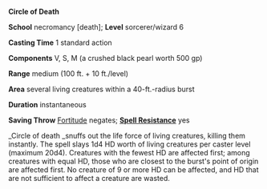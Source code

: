  **Circle of Death**

**School** necromancy [death]; **Level** sorcerer/wizard 6

**Casting Time** 1 standard action

**Components** V, S, M (a crushed black pearl worth 500 gp)

**Range** medium (100 ft. + 10 ft./level)

**Area** several living creatures within a 40-ft.-radius burst

**Duration** instantaneous

**Saving Throw** [Fortitude](../combat.html#_fortitude) negates; **[Spell Resistance](../glossary.html#_spell-resistance)** yes

_Circle of death _snuffs out the life force of living creatures, killing them instantly. The spell slays 1d4 HD worth of living creatures per caster level (maximum 20d4). Creatures with the fewest HD are affected first; among creatures with equal HD, those who are closest to the burst's point of origin are affected first. No creature of 9 or more HD can be affected, and HD that are not sufficient to affect a creature are wasted.

